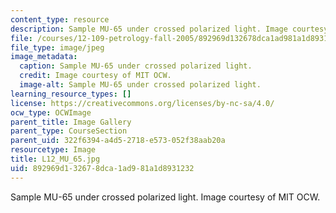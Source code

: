 ```yaml
---
content_type: resource
description: Sample MU-65 under crossed polarized light. Image courtesy of MIT OCW.
file: /courses/12-109-petrology-fall-2005/892969d132678dca1ad981a1d8931232_L12_MU_65.jpg
file_type: image/jpeg
image_metadata:
  caption: Sample MU-65 under crossed polarized light.
  credit: Image courtesy of MIT OCW.
  image-alt: Sample MU-65 under crossed polarized light.
learning_resource_types: []
license: https://creativecommons.org/licenses/by-nc-sa/4.0/
ocw_type: OCWImage
parent_title: Image Gallery
parent_type: CourseSection
parent_uid: 322f6394-a4d5-2718-e573-052f38aab20a
resourcetype: Image
title: L12_MU_65.jpg
uid: 892969d1-3267-8dca-1ad9-81a1d8931232
---
```

Sample MU-65 under crossed polarized light. Image courtesy of MIT OCW.